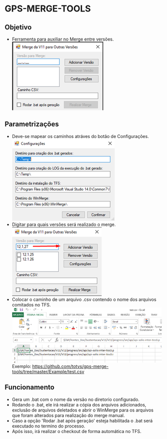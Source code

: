 # GPS-MERGE-TOOLS

## Objetivo
- Ferramenta para auxiliar no Merge entre versões.<br/>
![Ferramenta](Images/Program.png?raw=true "Ferramenta")

## Parametrizações
- Deve-se mapear os caminhos atráves do botão de Configurações.<br/>
![Configuration of paths](Images/Config.png?raw=true "Configuration of paths")
- Digitar para quais versões será realizado o merge.<br/>
![Add version](Images/Version.png?raw=true "Add version")
- Colocar o caminho de um arquivo .csv contendo o nome dos arquivos comitados no TFS.<br/>
![CSV file with the file paths of TFS](Images/Csv%20of%20files.png?raw=true "CSV file with the file paths of TFS")<br/>
Exemplo: https://github.com/totvs/gps-merge-tools/tree/master/Example/test.csv

## Funcionamento
- Gera um .bat com o nome da versão no diretorio configurado.
- Rodando o .bat, ele irá realizar a cópia dos arquivos adicionados, exclusão de arquivos deletados e abrir o WinMerge para os arquivos que foram alterados para realização do merge manual.
- Caso a opção 'Rodar .bat após geração' esteja habilitada o .bat será executado no termino do processo.
- Após isso, irá realizar o checkout de forma automática no TFS.